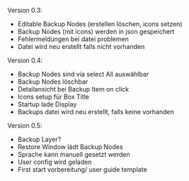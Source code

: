 Version 0.3:
  - Editable Backup Nodes (erstellen löschen, icons setzen)
  - Backup Nodes (mit icons) werden in json gespeichert
  - Fehlermeldungen bei datei problemen
  - Datei wird neu erstellt falls nicht vorhanden

Version 0.4:
  - Backup Nodes sind via select All auswählbar
  - Backup Nodes löschbar
  - Detailansicht bei Backup Item on click
  - Icons setup für Box Title
  - Startup lade Display
  - Backups datei wird neu erstellt, falls keine vorhanden


Version 0.5:
  - Backup Layer?
  - Restore Window lädt Backup Nodes
  - Sprache kann manuell gesetzt werden
  - User config wird geladen
  - First start vorbereitung/ user guide template

